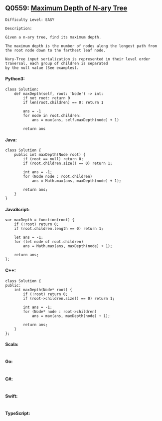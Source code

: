## Q0559: [Maximum Depth of N-ary Tree](https://leetcode.com/problems/maximum-depth-of-n-ary-tree/)

```
Difficulty Level: EASY
```

```
Description:

Given a n-ary tree, find its maximum depth.

The maximum depth is the number of nodes along the longest path from the root node down to the farthest leaf node.

Nary-Tree input serialization is represented in their level order traversal, each group of children is separated
by the null value (See examples).
```

#### Python3:

```
class Solution:
    def maxDepth(self, root: 'Node') -> int:
        if not root: return 0
        if len(root.children) == 0: return 1

        ans = -1
        for node in root.children:
            ans = max(ans, self.maxDepth(node) + 1)
            
        return ans
```

#### Java:

```
class Solution {
    public int maxDepth(Node root) {
        if (root == null) return 0;
        if (root.children.size() == 0) return 1;

        int ans = -1;
        for (Node node : root.children)
            ans = Math.max(ans, maxDepth(node) + 1);
            
        return ans;
    }
}
```

#### JavaScript:

```
var maxDepth = function(root) {
    if (!root) return 0;
    if (root.children.length == 0) return 1;

    let ans = -1;
    for (let node of root.children)
        ans = Math.max(ans, maxDepth(node) + 1);
            
    return ans;
};
```

#### C++:

```
class Solution {
public:
    int maxDepth(Node* root) {
        if (!root) return 0;
        if (root->children.size() == 0) return 1;

        int ans = -1;
        for (Node* node : root->children)
            ans = max(ans, maxDepth(node) + 1);
            
        return ans;
    }
};
```

#### Scala:

```

```

#### Go:

```

```

#### C#:

```

```

#### Swift:

```

```

#### TypeScript:

```

```